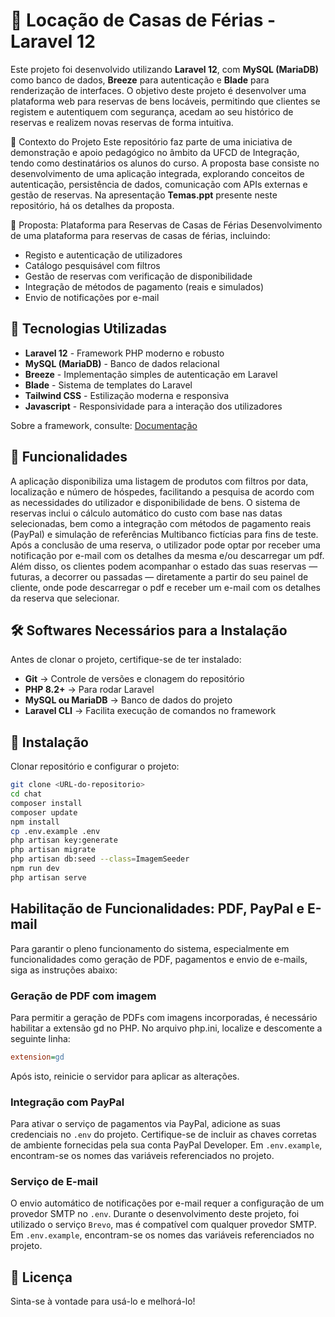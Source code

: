 # 💬 Locação de Casas de Férias - Laravel 12
Este projeto foi desenvolvido utilizando **Laravel 12**, com **MySQL (MariaDB)** como banco de dados, **Breeze** para autenticação e **Blade** para renderização de interfaces. 
O objetivo deste projeto é desenvolver uma plataforma web para reservas de bens locáveis, permitindo que clientes se registem e autentiquem com segurança, acedam ao seu histórico de reservas e realizem novas reservas de forma intuitiva. 

📌 Contexto do Projeto
Este repositório faz parte de uma iniciativa de demonstração e apoio pedagógico no âmbito da UFCD de Integração, tendo como destinatários os alunos do curso. A proposta base consiste no desenvolvimento de uma aplicação integrada, explorando conceitos de autenticação, persistência de dados, comunicação com APIs externas e gestão de reservas.
Na apresentação **Temas.ppt** presente neste repositório, há os detalhes da proposta.

🎯 Proposta: Plataforma para Reservas de Casas de Férias
Desenvolvimento de uma plataforma para reservas de casas de férias, incluindo:
- Registo e autenticação de utilizadores
- Catálogo pesquisável com filtros
- Gestão de reservas com verificação de disponibilidade
- Integração de métodos de pagamento (reais e simulados)
- Envio de notificações por e-mail

## 🚀 Tecnologias Utilizadas
- **Laravel 12** - Framework PHP moderno e robusto
- **MySQL (MariaDB)** - Banco de dados relacional
- **Breeze** - Implementação simples de autenticação em Laravel
- **Blade** - Sistema de templates do Laravel
- **Tailwind CSS** - Estilização moderna e responsiva
- **Javascript** - Responsividade para a interação dos utilizadores

Sobre a framework, consulte: [Documentação](https://laravel.com/docs/)

## 🎯 Funcionalidades
A aplicação disponibiliza uma listagem de produtos com filtros por data, localização e número de hóspedes, facilitando a pesquisa de acordo com as necessidades do utilizador e disponibilidade de bens. O sistema de reservas inclui o cálculo automático do custo com base nas datas selecionadas, bem como a integração com métodos de pagamento reais (PayPal) e simulação de referências Multibanco fictícias para fins de teste. Após a conclusão de uma reserva, o utilizador pode optar por receber uma notificação por e-mail com os detalhes da mesma e/ou descarregar um pdf. Além disso, os clientes podem acompanhar o estado das suas reservas — futuras, a decorrer ou passadas — diretamente a partir do seu painel de cliente, onde pode descarregar o pdf e receber um e-mail com os detalhes da reserva que selecionar.

## 🛠 Softwares Necessários para a Instalação
Antes de clonar o projeto, certifique-se de ter instalado:
- **Git** → Controle de versões e clonagem do repositório  
- **PHP 8.2+** → Para rodar Laravel  
- **MySQL ou MariaDB** → Banco de dados do projeto  
- **Laravel CLI** → Facilita execução de comandos no framework  

## 🔧 Instalação
Clonar repositório e configurar o projeto:
```bash
git clone <URL-do-repositorio>
cd chat
composer install
composer update
npm install
cp .env.example .env
php artisan key:generate
php artisan migrate
php artisan db:seed --class=ImagemSeeder
npm run dev
php artisan serve
```

## Habilitação de Funcionalidades: PDF, PayPal e E-mail
Para garantir o pleno funcionamento do sistema, especialmente em funcionalidades como geração de PDF, pagamentos e envio de e-mails, siga as instruções abaixo:

### Geração de PDF com imagem
Para permitir a geração de PDFs com imagens incorporadas, é necessário habilitar a extensão gd no PHP.
No arquivo php.ini, localize e descomente a seguinte linha:
```ini
extension=gd
```
Após isto, reinicie o servidor para aplicar as alterações.

### Integração com PayPal
Para ativar o serviço de pagamentos via PayPal, adicione as suas credenciais no `.env` do projeto.
Certifique-se de incluir as chaves corretas de ambiente fornecidas pela sua conta PayPal Developer.
Em `.env.example`, encontram-se os nomes das variáveis referenciados no projeto.

### Serviço de E-mail
O envio automático de notificações por e-mail requer a configuração de um provedor SMTP no `.env`.
Durante o desenvolvimento deste projeto, foi utilizado o serviço `Brevo`, mas é compatível com qualquer provedor SMTP.
Em `.env.example`, encontram-se os nomes das variáveis referenciados no projeto.

## 📄 Licença
Sinta-se à vontade para usá-lo e melhorá-lo!



